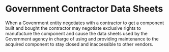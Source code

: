 # Government Contractor Data Sheets

When a Govenrment entity negotiates with a contractor to get a component built and bought the contractor may negotiate exclusive rights to manufacture the component and cause the data sheets used by the Government agency in charge of using and providing maintenance to the acquired component to stay closed and inaccessible to other vendors.
